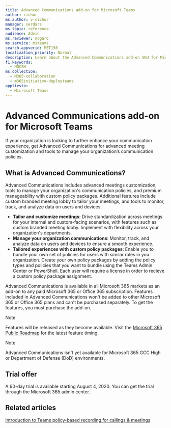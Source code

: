 ```yaml
---
title: Advanced Communications add-on for Microsoft Teams
author: cichur
ms.author: v-cichur
manager: serdars
ms.topic: reference
audience: Admin
ms.reviewer: nogaro
ms.service: msteams
search.appverid: MET150
localization_priority: Normal
description: Learn about the Advanced Communications add-on SKU for Microsoft Teams.
f1.keywords:
  - NOCSH
ms.collection: 
  - M365-collaboration
  - m365initiative-deployteams
appliesto: 
  - Microsoft Teams
---
```


# Advanced Communications add-on for Microsoft Teams

If your organization is looking to further enhance your communication experience, get Advanced Communications for advanced meeting customization and tools to manage your organization’s communication policies.

## What is Advanced Communications?

Advanced Communications includes advanced meetings customization, tools to manage your organization's communication policies, and premium manageability with custom policy packages. Additional features include custom branded meeting lobby to tailor your meetings, and tools to monitor, track, and analyze data on users and devices.

- **Tailor and customize meetings**: Drive standardization across meetings for your internal and custom-facing scenarios, with features such as custom branded meeting lobby. Implement with flexibility across your organization's departments.
- **Manage your organization communications**: Monitor, track, and analyze data on users and devices to ensure a smooth experience.
- **Tailored experiences with custom policy packages**: Enable you to bundle your own set of policies for users with similar roles in you organization. Create your own policy packages by adding the policy types and policies that you want to bundle using the Teams Admin Center or PowerShell. Each user will require a license in order to recieve a custom policy package assignment. 

Advanced Communications is available in all Microsoft 365 markets as an add-on to any paid Microsoft 365 or Office 365 subscription. Features included in Advanced Communications won't be added to other Microsoft 365 or Office 365 plans and can't be purchased separately. To get the features, you must purchase the add-on.

> [!NOTE]
> Features will be released as they become available. Visit the [Microsoft 365 Public Roadmap](https://www.microsoft.com/microsoft-365/roadmap?filters=Microsoft%20Teams) for the latest feature timing.

> [!NOTE]
> Advanced Communications isn't yet available for Microsoft 365 GCC High or Department of Defense (DoD) environments.

## Trial offer

A 60-day trial is available starting August 4, 2020. You can get the trial through the Microsoft 365 admin center.

## Related articles

[Introduction to Teams policy-based recording for callings & meetings](../teams-recording-policy.md)
